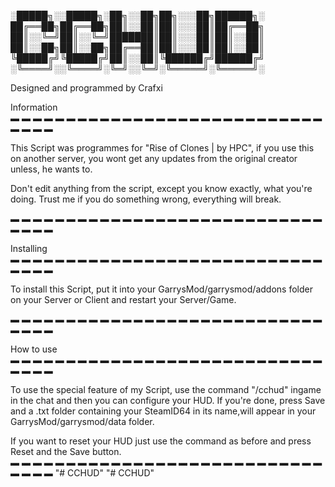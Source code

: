 
░█████╗░░█████╗░██╗░░██╗██╗░░░██╗██████╗░
██╔══██╗██╔══██╗██║░░██║██║░░░██║██╔══██╗
██║░░╚═╝██║░░╚═╝███████║██║░░░██║██║░░██║
██║░░██╗██║░░██╗██╔══██║██║░░░██║██║░░██║
╚█████╔╝╚█████╔╝██║░░██║╚██████╔╝██████╔╝
░╚════╝░░╚════╝░╚═╝░░╚═╝░╚═════╝░╚═════╝░

Designed and programmed by Crafxi

Information
▬ ▬ ▬ ▬ ▬ ▬ ▬ ▬ ▬ ▬ ▬ ▬ ▬ ▬ ▬ ▬ ▬ ▬ ▬ ▬ ▬ ▬ ▬ ▬ ▬ ▬ ▬ ▬ ▬ ▬ ▬ ▬ 

This Script was programmes for "Rise of Clones | by HPC",
if you use this on another server, you wont get any updates
from the original creator unless, he wants to.

Don't edit anything from the script, except you know exactly,
what you're doing. Trust me if you do something wrong, everything
will break.

▬ ▬ ▬ ▬ ▬ ▬ ▬ ▬ ▬ ▬ ▬ ▬ ▬ ▬ ▬ ▬ ▬ ▬ ▬ ▬ ▬ ▬ ▬ ▬ ▬ ▬ ▬ ▬ ▬ ▬ ▬ ▬ 


Installing
▬ ▬ ▬ ▬ ▬ ▬ ▬ ▬ ▬ ▬ ▬ ▬ ▬ ▬ ▬ ▬ ▬ ▬ ▬ ▬ ▬ ▬ ▬ ▬ ▬ ▬ ▬ ▬ ▬ ▬ ▬ ▬ 

To install this Script, put it into your GarrysMod/garrysmod/addons
folder on your Server or Client and restart your Server/Game.

▬ ▬ ▬ ▬ ▬ ▬ ▬ ▬ ▬ ▬ ▬ ▬ ▬ ▬ ▬ ▬ ▬ ▬ ▬ ▬ ▬ ▬ ▬ ▬ ▬ ▬ ▬ ▬ ▬ ▬ ▬ ▬ 

How to use
▬ ▬ ▬ ▬ ▬ ▬ ▬ ▬ ▬ ▬ ▬ ▬ ▬ ▬ ▬ ▬ ▬ ▬ ▬ ▬ ▬ ▬ ▬ ▬ ▬ ▬ ▬ ▬ ▬ ▬ ▬ ▬ 

To use the special feature of my Script, use the command
"/cchud" ingame in the chat and then you can configure your
HUD. If you're done, press Save and a .txt folder containing
your SteamID64 in its name,will appear in your 
GarrysMod/garrysmod/data folder.

If you want to reset your HUD just use the command as before
and press Reset and the Save button.
▬ ▬ ▬ ▬ ▬ ▬ ▬ ▬ ▬ ▬ ▬ ▬ ▬ ▬ ▬ ▬ ▬ ▬ ▬ ▬ ▬ ▬ ▬ ▬ ▬ ▬ ▬ ▬ ▬ ▬ ▬ ▬ "# CCHUD" 
"# CCHUD" 
